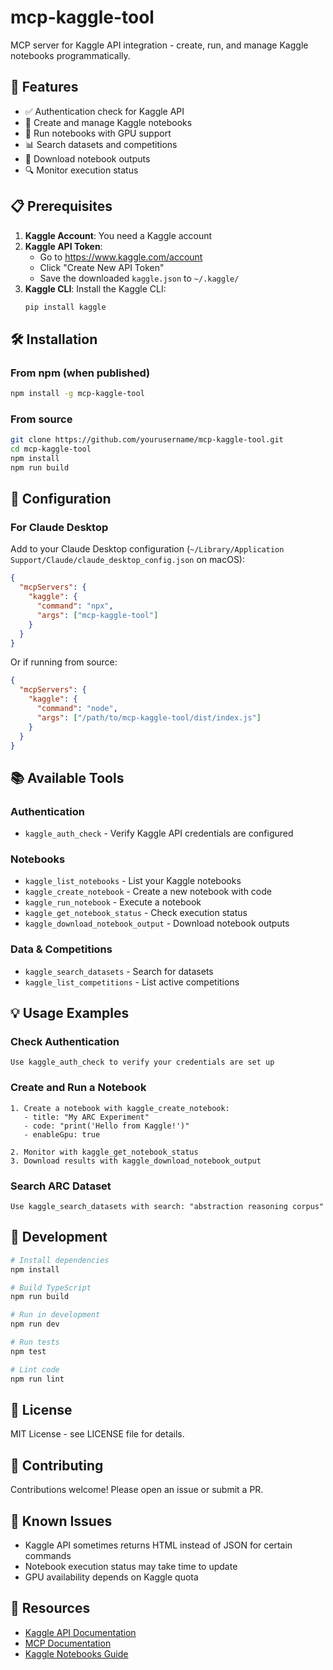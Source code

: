 # mcp-kaggle-tool

MCP server for Kaggle API integration - create, run, and manage Kaggle notebooks programmatically.

## 🚀 Features

- ✅ Authentication check for Kaggle API
- 📝 Create and manage Kaggle notebooks
- 🏃 Run notebooks with GPU support
- 📊 Search datasets and competitions
- 💾 Download notebook outputs
- 🔍 Monitor execution status

## 📋 Prerequisites

1. **Kaggle Account**: You need a Kaggle account
2. **Kaggle API Token**: 
   - Go to https://www.kaggle.com/account
   - Click "Create New API Token"
   - Save the downloaded `kaggle.json` to `~/.kaggle/`
3. **Kaggle CLI**: Install the Kaggle CLI:
   ```bash
   pip install kaggle
   ```

## 🛠️ Installation

### From npm (when published)
```bash
npm install -g mcp-kaggle-tool
```

### From source
```bash
git clone https://github.com/yourusername/mcp-kaggle-tool.git
cd mcp-kaggle-tool
npm install
npm run build
```

## 🔧 Configuration

### For Claude Desktop

Add to your Claude Desktop configuration (`~/Library/Application Support/Claude/claude_desktop_config.json` on macOS):

```json
{
  "mcpServers": {
    "kaggle": {
      "command": "npx",
      "args": ["mcp-kaggle-tool"]
    }
  }
}
```

Or if running from source:

```json
{
  "mcpServers": {
    "kaggle": {
      "command": "node",
      "args": ["/path/to/mcp-kaggle-tool/dist/index.js"]
    }
  }
}
```

## 📚 Available Tools

### Authentication
- `kaggle_auth_check` - Verify Kaggle API credentials are configured

### Notebooks
- `kaggle_list_notebooks` - List your Kaggle notebooks
- `kaggle_create_notebook` - Create a new notebook with code
- `kaggle_run_notebook` - Execute a notebook
- `kaggle_get_notebook_status` - Check execution status
- `kaggle_download_notebook_output` - Download notebook outputs

### Data & Competitions
- `kaggle_search_datasets` - Search for datasets
- `kaggle_list_competitions` - List active competitions

## 💡 Usage Examples

### Check Authentication
```
Use kaggle_auth_check to verify your credentials are set up
```

### Create and Run a Notebook
```
1. Create a notebook with kaggle_create_notebook:
   - title: "My ARC Experiment"
   - code: "print('Hello from Kaggle!')"
   - enableGpu: true

2. Monitor with kaggle_get_notebook_status
3. Download results with kaggle_download_notebook_output
```

### Search ARC Dataset
```
Use kaggle_search_datasets with search: "abstraction reasoning corpus"
```

## 🚧 Development

```bash
# Install dependencies
npm install

# Build TypeScript
npm run build

# Run in development
npm run dev

# Run tests
npm test

# Lint code
npm run lint
```

## 📝 License

MIT License - see LICENSE file for details.

## 🤝 Contributing

Contributions welcome! Please open an issue or submit a PR.

## 🐛 Known Issues

- Kaggle API sometimes returns HTML instead of JSON for certain commands
- Notebook execution status may take time to update
- GPU availability depends on Kaggle quota

## 🔗 Resources

- [Kaggle API Documentation](https://github.com/Kaggle/kaggle-api)
- [MCP Documentation](https://modelcontextprotocol.io)
- [Kaggle Notebooks Guide](https://www.kaggle.com/docs/notebooks)
